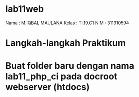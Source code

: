 # lab11web
Nama : M.IQBAL MAULANA
Kelas : TI.19.C1
NIM : 311910594

# Langkah-langkah Praktikum
# Buat folder baru dengan nama lab11_php_ci pada docroot webserver (htdocs)
